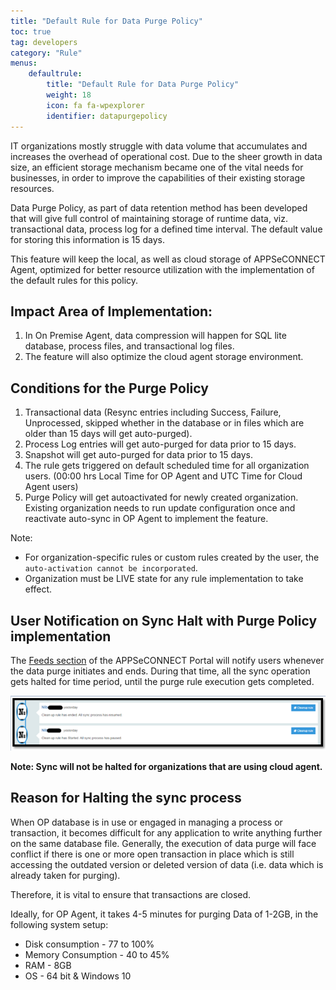 ```yaml
---
title: "Default Rule for Data Purge Policy"
toc: true
tag: developers
category: "Rule"
menus: 
    defaultrule:
        title: "Default Rule for Data Purge Policy"
        weight: 18
        icon: fa fa-wpexplorer
        identifier: datapurgepolicy
---
```


IT organizations mostly struggle with data volume that accumulates and increases the overhead of operational cost. Due to the sheer growth in 
data size, an efficient storage mechanism became one of the vital needs for businesses, in order to improve the capabilities of their 
existing storage resources.

Data Purge Policy, as part of data retention method has been developed that will give full control of maintaining storage of runtime data, 
viz. transactional data, process log for a defined time interval. The default value for storing this information is 15 days.

This feature will keep the local, as well as cloud storage of APPSeCONNECT Agent, optimized for better resource utilization 
with the implementation of the default rules for this policy.

## Impact Area of Implementation:

1.	In On Premise Agent, data compression will happen for SQL lite database, process files, and transactional log files.
2.	The feature will also optimize the cloud agent storage environment.


## Conditions for the Purge Policy

1.	Transactional data (Resync entries including Success, Failure, Unprocessed, skipped whether in the database or in files which are older than 15 days will get auto-purged).
2.	Process Log entries will get auto-purged for data prior to 15 days.
3.	Snapshot will get auto-purged for data prior to 15 days.
4.	The rule gets triggered on default scheduled time for all organization users. (00:00 hrs Local Time for OP Agent and UTC Time for Cloud Agent users)
5.	Purge Policy will get autoactivated for newly created organization. Existing organization needs to run update configuration once and reactivate auto-sync in OP Agent to implement the feature.

Note: 

* For organization-specific rules or custom rules created by the user, the `auto-activation cannot be incorporated`.
* Organization must be LIVE state for any rule implementation to take effect.

## User Notification on Sync Halt with Purge Policy implementation

The [Feeds section](/#appseconnect-platform---functional-menus) of the APPSeCONNECT Portal will notify users whenever the data purge initiates and ends. 
During that time, all the sync operation gets halted for time period, until the purge rule execution gets completed.

![data-purge-policy](/staticfiles/rules/media/data-purge-policy.png) 

**Note: Sync will not be halted for organizations that are using cloud agent.**

## Reason for Halting the sync process

When OP database is in use or engaged in managing a process or transaction, it becomes difficult for any application to write anything 
further on the same database file. Generally, the execution of data purge will face conflict if there is one or more open transaction 
in place which is still accessing the outdated version or deleted version of data (i.e. data which is already taken for purging). 

Therefore, it is vital to ensure that transactions are closed.

Ideally, for OP Agent, it takes 4-5 minutes for purging Data of 1-2GB, in the following system setup:

* Disk consumption - 77 to 100%
* Memory Consumption - 40 to 45%
* RAM - 8GB
* OS - 64 bit &  Windows 10







